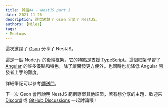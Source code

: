 ```yaml
---
title: 幹話#4 - NestJS part 1
date: 2021-11-26
description: 這次邀請了 Gson 分享了 NestJS。
authors: [Miles]
tags:
- Meetups
---
```


這次邀請了 [Gson](https://github.com/yuanyu90221) 分享了 NestJS。

<!--truncate-->

這是一個 Node.js 的後端框架，它的特點是支援 [TypeScript](https://www.typescriptlang.org/)。這個框架學習了 [Angular](https://angular.io/) 的許多優點和特色，除了讓開發更方便外，也同時也能降低 Angular 開發者上手的難度。

詳細筆記可以參考[傳送門](https://ganhuaruanti.github.io/nestjs-document/)。

下一次 Gson 會再說明 NestJS 範例專案其他細節，若有想分享的主題，歡迎來 [Discord](https://discord.io/ganhuaking) 或 [GitHub Discussions](https://github.com/ganhuaking/meetups/discussions) 一起討論哦！
